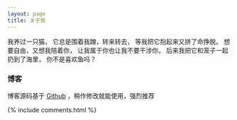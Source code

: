 ```yaml
---
layout: page
title: 关于我
---
```

<p>

 我养过一只猫，
 它总是围着我蹭，转来转去，
 等我把它抱起来又拼了命挣脱。
 想要自由，又想我陪着你，
 让我属于你也让我不要干涉你。
 后来我把它和笼子一起扔到了海里，
 你不是喜欢鱼吗？
<p>

<h3> 博客 </h3>  

<p>

博客源码基于 <a target="_blank" href='https://github.com/leopardpan/leopardpan.github.io/'>Github</a> ，稍作修改就能使用，强烈推荐

<p>

<p>

<p>


{% include comments.html %}
